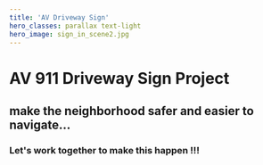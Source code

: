 ```yaml
---
title: 'AV Driveway Sign'
hero_classes: parallax text-light
hero_image: sign_in_scene2.jpg
---
```


# AV 911 Driveway Sign Project
## make the neighborhood safer and easier to navigate...

### Let's work together to make this happen !!!





